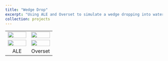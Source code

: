 ```yaml
---
title: "Wedge Drop"
excerpt: "Using ALE and Overset to simulate a wedge dropping into water <br/><img src='/images/500x300.png'>"
collection: projects
---
```


<table>
 <tr align="center">
    <td width="50%"><img src="https://github.com/user-attachments/assets/e4351fb4-79ce-4fe4-ab0c-1ea3258fdec2" width="100%"></td>
    <td width="50%"><img src="https://github.com/user-attachments/assets/d333602a-63d5-405a-afe2-a8e8e5262aa5" width="100%"></td>
 </tr>
 <tr align="center">
    <td width="50%"><img src="https://github.com/user-attachments/assets/b1601a36-ba1d-4b4d-b0b2-0b7694333c41" width="100%"></td>
    <td width="50%"><img src="https://github.com/user-attachments/assets/7b22eb53-4506-490b-a466-35334ee4193e" width="100%"></td>
 </tr>  
 <tr align="center">
   <td width="50%">ALE</td>
   <td width="50%">Overset</td>   
 </tr>
</table>


